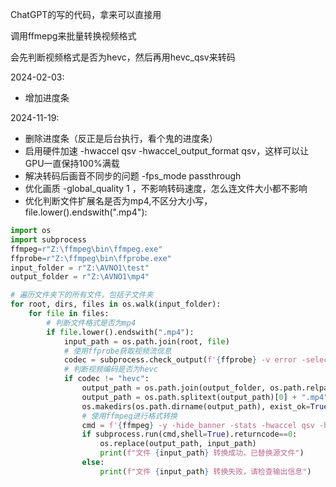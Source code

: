 ChatGPT的写的代码，拿来可以直接用

调用ffmepg来批量转换视频格式

会先判断视频格式是否为hevc，然后再用hevc_qsv来转码

2024-02-03: 
- 增加进度条

2024-11-19: 
- 删除进度条（反正是后台执行，看个鬼的进度条）
- 启用硬件加速 -hwaccel qsv -hwaccel_output_format qsv，这样可以让GPU一直保持100%满载
- 解决转码后画音不同步的问题 -fps_mode passthrough
- 优化画质 -global_quality 1 ，不影响转码速度，怎么连文件大小都不影响
- 优化判断文件扩展名是否为mp4,不区分大小写，file.lower().endswith(".mp4"):

```python
import os
import subprocess
ffmpeg=r"Z:\ffmpeg\bin\ffmpeg.exe"
ffprobe=r"Z:\ffmpeg\bin\ffprobe.exe"
input_folder = r"Z:\AVNO1\test"
output_folder = r"Z:\AVNO1\mp4"

# 遍历文件夹下的所有文件，包括子文件夹
for root, dirs, files in os.walk(input_folder):
    for file in files:
        # 判断文件格式是否为mp4
        if file.lower().endswith(".mp4"):
            input_path = os.path.join(root, file)
            # 使用ffprobe获取视频流信息
            codec = subprocess.check_output(f'{ffprobe} -v error -select_streams v:0 -show_entries stream=codec_name -of default=noprint_wrappers=1:nokey=1 "{input_path}"').decode().strip()
            # 判断视频编码是否为hevc
            if codec != "hevc":
                output_path = os.path.join(output_folder, os.path.relpath(input_path, input_folder))
                output_path = os.path.splitext(output_path)[0] + ".mp4"
                os.makedirs(os.path.dirname(output_path), exist_ok=True)
                # 使用ffmpeg进行格式转换
                cmd = f'{ffmpeg} -y -hide_banner -stats -hwaccel qsv -hwaccel_output_format qsv -loglevel info -i "{input_path}" -fps_mode passthrough -c:v hevc_qsv -c:a aac -preset veryslow -global_quality 1 "{output_path}"'
                if subprocess.run(cmd,shell=True).returncode==0:
                    os.replace(output_path, input_path)
                    print(f"文件 {input_path} 转换成功，已替换源文件")
                else:
                    print(f"文件 {input_path} 转换失败，请检查输出信息")
```
